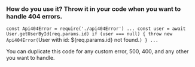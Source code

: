 ### How do you use it? Throw it in your code when you want to handle 404 errors.
`const Api404Error = require('./api404Error')
...
const user = await User.getUserById(req.params.id)
if (user === null) {
 throw new Api404Error(`User with id: ${req.params.id} not found.`)
}
...`

You can duplicate this code for any custom error, 500, 400, and any other you want to handle.